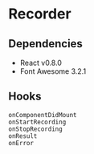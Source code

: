 # Recorder

## Dependencies
- React v0.8.0
- Font Awesome 3.2.1

## Hooks
```
onComponentDidMount
onStartRecording
onStopRecording
onResult
onError
```
